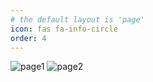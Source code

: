 ```yaml
---
# the default layout is 'page'
icon: fas fa-info-circle
order: 4
---
```



![page1](https://github.com/KimHyungkeun/KimHyungkeun.github.io/assets/12759500/2d25d43c-70a5-4453-aeb5-bcb047d61da1)
![page2](https://github.com/KimHyungkeun/KimHyungkeun.github.io/assets/12759500/3111e5be-0706-4340-83a8-ace583062c4b)
